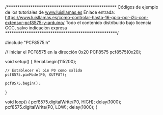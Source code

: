 /***************************************************
Códigos de ejemplo de los tutoriales de www.luisllamas.es
Enlace entrada: https://www.luisllamas.es/como-controlar-hasta-16-gpio-por-i2c-con-extensor-pcf8575-y-arduino/
Todo el contenido distribuido bajo licencia CCC, salvo indicación expresa
****************************************************/

#include "PCF8575.h"

// Iniciar el PCF8575 en la dirección 0x20
PCF8575 pcf8575(0x20); 

void setup()
{
	Serial.begin(115200);

	// Establecer el pin P0 como salida
	pcf8575.pinMode(P0, OUTPUT);

	pcf8575.begin();
}

void loop()
{
	pcf8575.digitalWrite(P0, HIGH);
	delay(1000);
	pcf8575.digitalWrite(P0, LOW);
	delay(1000);
}